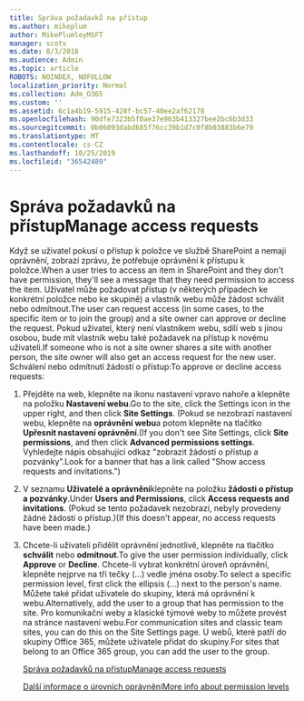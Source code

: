 ```yaml
---
title: Správa požadavků na přístup
ms.author: mikeplum
author: MikePlumleyMSFT
manager: scotv
ms.date: 8/3/2018
ms.audience: Admin
ms.topic: article
ROBOTS: NOINDEX, NOFOLLOW
localization_priority: Normal
ms.collection: Adm_O365
ms.custom: ''
ms.assetid: 6c1a4b19-5915-428f-bc57-40ee2af62178
ms.openlocfilehash: 90dfe7323b5f0ae37e963b413327bee2bc6b3d33
ms.sourcegitcommit: 0b06093dabd685f76cc39b1d7c0f8b03883b6e79
ms.translationtype: MT
ms.contentlocale: cs-CZ
ms.lasthandoff: 10/25/2019
ms.locfileid: "36542489"
---
```

# <a name="manage-access-requests"></a><span data-ttu-id="464f6-102">Správa požadavků na přístup</span><span class="sxs-lookup"><span data-stu-id="464f6-102">Manage access requests</span></span>

<span data-ttu-id="464f6-103">Když se uživatel pokusí o přístup k položce ve službě SharePoint a nemají oprávnění, zobrazí zprávu, že potřebuje oprávnění k přístupu k položce.</span><span class="sxs-lookup"><span data-stu-id="464f6-103">When a user tries to access an item in SharePoint and they don't have permission, they'll see a message that they need permission to access the item.</span></span> <span data-ttu-id="464f6-104">Uživatel může požadovat přístup (v některých případech ke konkrétní položce nebo ke skupině) a vlastník webu může žádost schválit nebo odmítnout.</span><span class="sxs-lookup"><span data-stu-id="464f6-104">The user can request access (in some cases, to the specific item or to join the group) and a site owner can approve or decline the request.</span></span> <span data-ttu-id="464f6-105">Pokud uživatel, který není vlastníkem webu, sdílí web s jinou osobou, bude mít vlastník webu také požadavek na přístup k novému uživateli.</span><span class="sxs-lookup"><span data-stu-id="464f6-105">If someone who is not a site owner shares a site with another person, the site owner will also get an access request for the new user.</span></span> <span data-ttu-id="464f6-106">Schválení nebo odmítnutí žádostí o přístup:</span><span class="sxs-lookup"><span data-stu-id="464f6-106">To approve or decline access requests:</span></span>
  
1. <span data-ttu-id="464f6-107">Přejděte na web, klepněte na ikonu nastavení vpravo nahoře a klepněte na položku **Nastavení webu**.</span><span class="sxs-lookup"><span data-stu-id="464f6-107">Go to the site, click the Settings icon in the upper right, and then click **Site Settings**.</span></span> <span data-ttu-id="464f6-108">(Pokud se nezobrazí nastavení webu, klepněte na **oprávnění webu**a potom klepněte na tlačítko **Upřesnit nastavení oprávnění**.</span><span class="sxs-lookup"><span data-stu-id="464f6-108">(If you don't see Site Settings, click **Site permissions**, and then click **Advanced permissions settings**.</span></span> <span data-ttu-id="464f6-109">Vyhledejte nápis obsahující odkaz "zobrazit žádosti o přístup a pozvánky".</span><span class="sxs-lookup"><span data-stu-id="464f6-109">Look for a banner that has a link called "Show access requests and invitations.")</span></span>
    
2. <span data-ttu-id="464f6-110">V seznamu **Uživatelé a oprávnění**klepněte na položku **žádosti o přístup a pozvánky**.</span><span class="sxs-lookup"><span data-stu-id="464f6-110">Under **Users and Permissions**, click **Access requests and invitations**.</span></span> <span data-ttu-id="464f6-111">(Pokud se tento požadavek nezobrazí, nebyly provedeny žádné žádosti o přístup.)</span><span class="sxs-lookup"><span data-stu-id="464f6-111">(If this doesn't appear, no access requests have been made.)</span></span>
    
3. <span data-ttu-id="464f6-112">Chcete-li uživateli přidělit oprávnění jednotlivě, klepněte na tlačítko **schválit** nebo **odmítnout**.</span><span class="sxs-lookup"><span data-stu-id="464f6-112">To give the user permission individually, click **Approve** or **Decline**.</span></span> <span data-ttu-id="464f6-113">Chcete-li vybrat konkrétní úroveň oprávnění, klepněte nejprve na tři tečky (...) vedle jména osoby.</span><span class="sxs-lookup"><span data-stu-id="464f6-113">To select a specific permission level, first click the ellipsis (...) next to the person's name.</span></span> <span data-ttu-id="464f6-114">Můžete také přidat uživatele do skupiny, která má oprávnění k webu.</span><span class="sxs-lookup"><span data-stu-id="464f6-114">Alternatively, add the user to a group that has permission to the site.</span></span> <span data-ttu-id="464f6-115">Pro komunikační weby a klasické týmové weby to můžete provést na stránce nastavení webu.</span><span class="sxs-lookup"><span data-stu-id="464f6-115">For communication sites and classic team sites, you can do this on the Site Settings page.</span></span> <span data-ttu-id="464f6-116">U webů, které patří do skupiny Office 365, můžete uživatele přidat do skupiny.</span><span class="sxs-lookup"><span data-stu-id="464f6-116">For sites that belong to an Office 365 group, you can add the user to the group.</span></span>
    
    [<span data-ttu-id="464f6-117">Správa požadavků na přístup</span><span class="sxs-lookup"><span data-stu-id="464f6-117">Manage access requests </span></span>](https://go.microsoft.com/fwlink/?linkid=2008747)
    
    [<span data-ttu-id="464f6-118">Další informace o úrovních oprávnění</span><span class="sxs-lookup"><span data-stu-id="464f6-118">More info about permission levels</span></span>](https://go.microsoft.com/fwlink/?linkid=867071)
    

